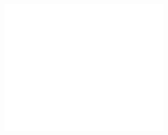 <div align="center">
	<a href="">
		<img src="style.svg" width="800" height="400" alt="Not rendering">
	</a>
</div>
